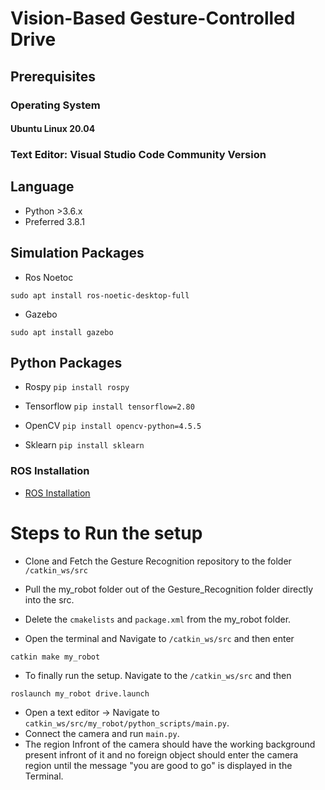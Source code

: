 
# Vision-Based Gesture-Controlled Drive

## Prerequisites

### Operating System

#### Ubuntu Linux 20.04

### Text Editor: Visual Studio Code Community Version

## Language

* Python >3.6.x
* Preferred 3.8.1

## Simulation Packages

* Ros Noetoc

<code>sudo apt install ros-noetic-desktop-full</code>

* Gazebo

<code>sudo apt install gazebo</code>

## Python Packages

* Rospy
<code>pip install rospy</code>

* Tensorflow
<code>pip install tensorflow=2.80</code>

* OpenCV
<code>pip install opencv-python=4.5.5</code>

* Sklearn
<code>pip install sklearn</code>

### ROS Installation

* <a href="http://wiki.ros.org/noetic/Installation/Ubuntu">ROS Installation</a>

<h1> Steps to Run the setup</h1>

* Clone and Fetch the Gesture Recognition repository to the folder <code>/catkin_ws/src</code>

* Pull the my_robot folder out of the Gesture_Recognition folder directly into the src.

* Delete the <code>cmakelists</code> and <code>package.xml</code> from the my_robot folder.
* Open the terminal and Navigate to <code>/catkin_ws/src</code> and then enter
```
catkin make my_robot
```
* To finally run the setup. Navigate to the <code>/catkin_ws/src</code> and then
```
roslaunch my_robot drive.launch
```

* Open a text editor -> Navigate to <code>catkin_ws/src/my_robot/python_scripts/main.py</code>.
* Connect the camera and run <code>main.py</code>.
* The region Infront of the camera should have the working background present infront of it and no foreign object should enter the camera region until the message "you are good to go" is displayed in the Terminal.
